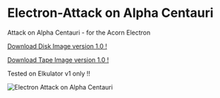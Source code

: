 # Electron-Attack on Alpha Centauri

Attack on Alpha Centauri - for the Acorn Electron

[Download Disk Image version 1.0 !](https://github.com/Snuggsy187/Electron-Attack-on-Alpha-Centauri/raw/main/Releases/Attack-E-v1.0.ssd)

[Download Tape Image version 1.0 !](https://github.com/Snuggsy187/Electron-Attack-on-Alpha-Centauri/raw/main/Releases/Attack-E-v1.0.uef)

Tested on Elkulator v1 only !!

![Electron Attack on Alpha Centauri](https://github.com/Snuggsy187/Electron-Attack-on-Alpha-Centauri/blob/main/png/ElkAttack1.png)

